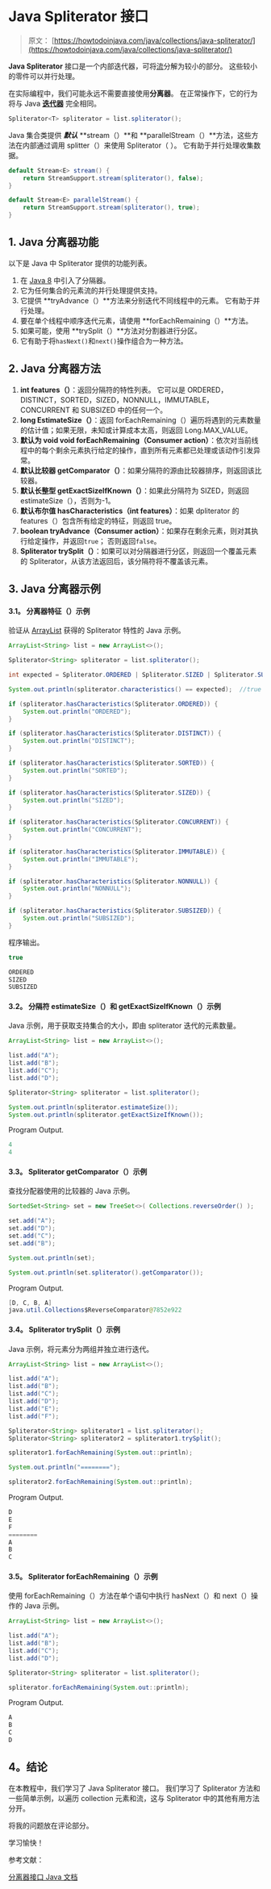 # Java Spliterator 接口

> 原文： [https://howtodoinjava.com/java/collections/java-spliterator/](https://howtodoinjava.com/java/collections/java-spliterator/)

**Java Spliterator** 接口是一个内部迭代器，可将[流](https://howtodoinjava.com/java8/java-8-tutorial-streams-by-examples/)分解为较小的部分。 这些较小的零件可以并行处理。

在实际编程中，我们可能永远不需要直接使用**分离器**。 在正常操作下，它的行为将与 Java **[迭代器](https://howtodoinjava.com/java/collections/java-iterator/)** 完全相同。

```java
Spliterator<T> spliterator = list.spliterator();

```

Java 集合类提供 ***默认*** **stream（）**和 **parallelStream（）**方法，这些方法在内部通过调用 splitter（）来使用 Spliterator（ ）。 它有助于并行处理收集数据。

```java
default Stream<E> stream() {
    return StreamSupport.stream(spliterator(), false);
}

default Stream<E> parallelStream() {
    return StreamSupport.stream(spliterator(), true);
}

```

## 1\. Java 分离器功能

以下是 Java 中 Spliterator 提供的功能列表。

1.  在 [Java 8](https://howtodoinjava.com/java-8-tutorial/) 中引入了分隔器。
2.  它为任何集合的元素流的并行处理提供支持。
3.  它提供 **tryAdvance（）**方法来分别迭代不同线程中的元素。 它有助于并行处理。
4.  要在单个线程中顺序迭代元素，请使用 **forEachRemaining（）**方法。
5.  如果可能，使用 **trySplit（）**方法对分割器进行分区。
6.  它有助于将`hasNext()`和`next()`操作组合为一种方法。

## 2\. Java 分离器方法

1.  **int features（）**：返回分隔符的特性列表。 它可以是 ORDERED，DISTINCT，SORTED，SIZED，NONNULL，IMMUTABLE，CONCURRENT 和 SUBSIZED 中的任何一个。
2.  **long EstimateSize（）**：返回 forEachRemaining（）遍历将遇到的元素数量的估计值；如果无限，未知或计算成本太高，则返回 Long.MAX_VALUE。
3.  **默认为 void void forEachRemaining（Consumer action）**：依次对当前线程中的每个剩余元素执行给定的操作，直到所有元素都已处理或该动作引发异常。
4.  **默认比较器 getComparator（）**：如果分隔符的源由比较器排序，则返回该比较器。
5.  **默认长整型 getExactSizeIfKnown（）**：如果此分隔符为 SIZED，则返回 estimateSize（），否则为-1。
6.  **默认布尔值 hasCharacteristics（int features）**：如果 dpliterator 的 features（）包含所有给定的特征，则返回 true。
7.  **boolean tryAdvance（Consumer action）**：如果存在剩余元素，则对其执行给定操作，并返回`true`； 否则返回`false`。
8.  **Spliterator trySplit（）**：如果可以对分隔器进行分区，则返回一个覆盖元素的 Spliterator，从该方法返回后，该分隔符将不覆盖该元素。

## 3\. Java 分离器示例

#### 3.1。 分离器特征（）示例

验证从 [ArrayList](https://howtodoinjava.com/java-arraylist/) 获得的 Spliterator 特性的 Java 示例。

```java
ArrayList<String> list = new ArrayList<>();

Spliterator<String> spliterator = list.spliterator();

int expected = Spliterator.ORDERED | Spliterator.SIZED | Spliterator.SUBSIZED;

System.out.println(spliterator.characteristics() == expected);	//true

if (spliterator.hasCharacteristics(Spliterator.ORDERED)) {
    System.out.println("ORDERED");
}

if (spliterator.hasCharacteristics(Spliterator.DISTINCT)) {
    System.out.println("DISTINCT");
}

if (spliterator.hasCharacteristics(Spliterator.SORTED)) {
    System.out.println("SORTED");
}

if (spliterator.hasCharacteristics(Spliterator.SIZED)) {
    System.out.println("SIZED");
}

if (spliterator.hasCharacteristics(Spliterator.CONCURRENT)) {
    System.out.println("CONCURRENT");
}

if (spliterator.hasCharacteristics(Spliterator.IMMUTABLE)) {
    System.out.println("IMMUTABLE");
}

if (spliterator.hasCharacteristics(Spliterator.NONNULL)) {
    System.out.println("NONNULL");
}

if (spliterator.hasCharacteristics(Spliterator.SUBSIZED)) {
    System.out.println("SUBSIZED");
}

```

程序输出。

```java
true

ORDERED
SIZED
SUBSIZED

```

#### 3.2。 分隔符 estimateSize（）和 getExactSizeIfKnown（）示例

Java 示例，用于获取支持集合的大小，即由 spliterator 迭代的元素数量。

```java
ArrayList<String> list = new ArrayList<>();

list.add("A");
list.add("B");
list.add("C");
list.add("D");

Spliterator<String> spliterator = list.spliterator();

System.out.println(spliterator.estimateSize());
System.out.println(spliterator.getExactSizeIfKnown());

```

Program Output.

```java
4
4

```

#### 3.3。 Spliterator getComparator（）示例

查找分配器使用的比较器的 Java 示例。

```java
SortedSet<String> set = new TreeSet<>( Collections.reverseOrder() );

set.add("A");
set.add("D");
set.add("C");
set.add("B");

System.out.println(set);

System.out.println(set.spliterator().getComparator());

```

Program Output.

```java
[D, C, B, A]
java.util.Collections$ReverseComparator@7852e922

```

#### 3.4。 Spliterator trySplit（）示例

Java 示例，将元素分为两组并独立进行迭代。

```java
ArrayList<String> list = new ArrayList<>();

list.add("A");
list.add("B");
list.add("C");
list.add("D");
list.add("E");
list.add("F");

Spliterator<String> spliterator1 = list.spliterator();
Spliterator<String> spliterator2 = spliterator1.trySplit();

spliterator1.forEachRemaining(System.out::println);

System.out.println("========");

spliterator2.forEachRemaining(System.out::println);

```

Program Output.

```java
D
E
F
========
A
B
C

```

#### 3.5。 Spliterator forEachRemaining（）示例

使用 forEachRemaining（）方法在单个语句中执行 hasNext（）和 next（）操作的 Java 示例。

```java
ArrayList<String> list = new ArrayList<>();

list.add("A");
list.add("B");
list.add("C");
list.add("D");

Spliterator<String> spliterator = list.spliterator();

spliterator.forEachRemaining(System.out::println);

```

Program Output.

```java
A
B
C
D

```

## 4。结论

在本教程中，我们学习了 Java Spliterator 接口。 我们学习了 Spliterator 方法和一些简单示例，以遍历 collection 元素和流，这与 Spliterator 中的其他有用方法分开。

将我的问题放在评论部分。

学习愉快！

参考文献：

[分离器接口 Java 文档](https://docs.oracle.com/javase/8/docs/api/java/util/Spliterator.html)